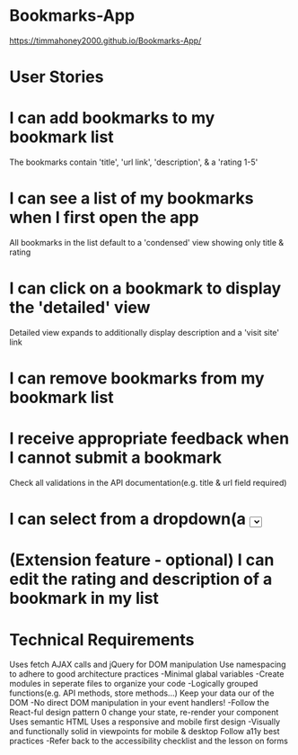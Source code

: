 # Bookmarks-App

https://timmahoney2000.github.io/Bookmarks-App/

# User Stories

# I can add bookmarks to my bookmark list
The bookmarks contain 'title', 'url link', 'description', & a 'rating 1-5'

# I can see a list of my bookmarks when I first open the app
All bookmarks in the list default to a 'condensed' view showing only title & rating

# I can click on a bookmark to display the 'detailed' view
Detailed view expands to additionally display description and a 'visit site' link

# I can remove bookmarks from my bookmark list

# I receive appropriate feedback when I cannot submit a bookmark
Check all validations in the API documentation(e.g. title & url field required)

# I can select from a dropdown(a <select> element) a 'minimum rating to filter the list by all bookmarks rated at or above the chosen selection

# (Extension feature - optional) I can edit the rating and description of a bookmark in my list

# Technical Requirements

Uses fetch AJAX calls and jQuery for DOM manipulation
Use namespacing to adhere to good architecture practices
 -Minimal glabal variables
 -Create modules in seperate files to organize your code
 -Logically grouped functions(e.g. API methods, store methods...)
 Keep your data our of the DOM
 -No direct DOM manipulation in your event handlers!
 -Follow the React-ful design pattern 0 change your state, re-render your component
 Uses semantic HTML
 Uses a responsive and mobile first design
 -Visually and functionally solid in viewpoints for mobile & desktop
 Follow a11y best practices
 -Refer back to the accessibility checklist and the lesson on forms

